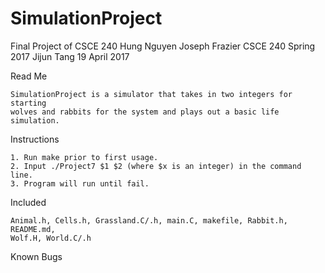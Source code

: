 # SimulationProject
Final Project of CSCE 240
Hung Nguyen
Joseph Frazier
CSCE 240 Spring 2017
Jijun Tang
19 April 2017

Read Me

	SimulationProject is a simulator that takes in two integers for starting
	wolves and rabbits for the system and plays out a basic life simulation.
	
Instructions
	
	1. Run make prior to first usage.
	2. Input ./Project7 $1 $2 (where $x is an integer) in the command line.
	3. Program will run until fail.
	
Included

	Animal.h, Cells.h, Grassland.C/.h, main.C, makefile, Rabbit.h, README.md,
	Wolf.H, World.C/.h
	
Known Bugs

	
